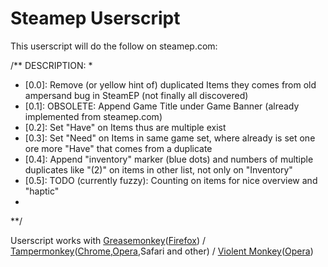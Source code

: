 # Steamep Userscript

This userscript will do the follow on steamep.com:

/** DESCRIPTION:
 *
 *	[0.0]: Remove (or yellow hint of) duplicated Items they comes from old ampersand bug in SteamEP (not finally all discovered)
 *	[0.1]: OBSOLETE: Append Game Title under Game Banner (already implemented from steamep.com)
 *	[0.2]: Set "Have" on Items thus are multiple exist
 *	[0.3]: Set "Need" on Items in same game set, where already is set one ore more "Have" that comes from a duplicate
 *	[0.4]: Append "inventory" marker (blue dots) and numbers of multiple duplicates like "(2)" on items in other list, not only on "Inventory"
 *	[0.5]: TODO (currently fuzzy): Counting on items for nice overview and "haptic"
 *
**/

Userscript works with [Greasemonkey](http://www.greasespot.net/ "Greasemonkey Website")([Firefox](https://addons.mozilla.org/firefox/addon/greasemonkey/ "Firefox Addon")) / [Tampermonkey](https://tampermonkey.net/ "Tampermonkey Website")([Chrome](https://chrome.google.com/webstore/detail/tampermonkey/dhdgffkkebhmkfjojejmpbldmpobfkfo "Chrome Addon"),[Opera](https://addons.opera.com/extensions/details/tampermonkey-beta/ "Opera Addon"),Safari and other) / [Violent Monkey](https://github.com/Violentmonkey/Violentmonkey "Violent Monkey  Website")([Opera](https://addons.opera.com/extensions/details/violent-monkey/ "Opera Addon"))


